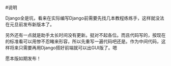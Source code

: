 #说明

Django全是坑，看来在实际编写Django前需要先找几本教程练练手，这样就没法在元旦前发布新版本了。

另外还有一点就是助手太长时间没有更新。挺对不起各位。而且代码写的，按现在的标准看可以用惨不忍睹来形容，所以先重写一遍代码吧还是。作为中间代码，这样将来只需要再用Django搭好前端就可以出GUI版了。嗯

愿本版如期发布！

